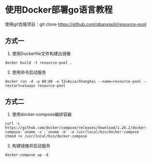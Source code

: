 # 使用Docker部署go语言教程
使用git克隆项目：git clone https://github.com/qbanxiaoli/resource-pool
## 方式一
1. 使用Dockerfile文件构建出镜像  
 ```
 docker build -t resource-pool .
 ```    
2. 使用命令启动服务
 ```
 docker run -d -p 80:80 -e TZ=Asia/Shanghai --name=resource-pool --restart=always resource-pool
 ```  
## 方式二
1. 使用docker-compose编排容器
 ```
curl -L https://github.com/docker/compose/releases/download/1.26.2/docker-compose-`uname -s`-`uname -m` -o /usr/local/bin/docker-compose
chmod +x /usr/local/bin/docker-compose
 ```    
2. 构建镜像并启动服务
 ```
 docker-compose up -d
 ```  